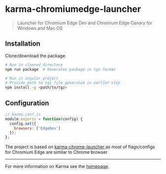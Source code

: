 # karma-chromiumedge-launcher

> Launcher for Chromium Edge Dev and Chromium Edge Canary for Windows and Mac OS

## Installation

Clone/download the package

```bash
# Run in clonned directory
npm run package  # Generates package in tgz format

# Run in angular project
# Provide path to tgz file generated in earlier step
npm install -g <path/to/tgz>
```

## Configuration

```js
// karma.conf.js
module.exports = function(config) {
  config.set({
    browsers: ['EdgeDev']
  });
};
```

The project is based on [karma-chrome-launcher
](https://github.com/karma-runner/karma-chrome-launcher) as most of flags/configs for Chromium Edge are similar to Chrome browser

---

For more information on Karma see the [homepage].

[homepage]: http://karma-runner.github.com
